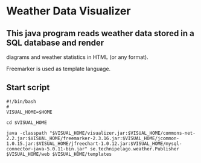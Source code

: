# Weather Data Visualizer
## This java program reads weather data stored in a SQL database and render
diagrams and weather statistics in HTML (or any format).

Freemarker is used as template language.

## Start script

    #!/bin/bash
    #
    VISUAL_HOME=$HOME

    cd $VISUAL_HOME

    java -classpath "$VISUAL_HOME/visualizer.jar:$VISUAL_HOME/commons-net-2.2.jar:$VISUAL_HOME/freemarker-2.3.16.jar:$VISUAL_HOME/jcommon-1.0.15.jar:$VISUAL_HOME/jfreechart-1.0.12.jar:$VISUAL_HOME/mysql-connector-java-5.0.11-bin.jar" se.technipelago.weather.Publisher $VISUAL_HOME/web $VISUAL_HOME/templates
